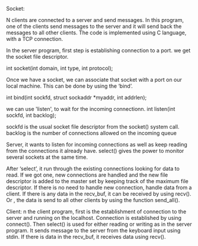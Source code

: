 
Socket:

N clients are connected to a server and send messages. In this program, one of the clients send messages to the server and it will send back the messages to all other clients. The code is implemented using C language, with a TCP connection.

In the server program, first step is establishing connection to a port. we get the socket file descriptor.

int socket(int domain, int type, int protocol);

Once we have a socket, we can associate that socket with a port on our local machine. This can be done by using the ‘bind’.

int bind(int sockfd, struct sockaddr *myaddr, int addrlen);

we can use 'listen', to wait for the incoming connectionn.
int listen(int sockfd, int backlog);

sockfd is the usual socket file descriptor from the socket() system call.
backlog is the number of connections allowed on the incoming queue 

Server, it wants to listen for incoming connections as well as keep reading from the connections it already have. select() gives the power to monitor several sockets at the same time.

After ‘select’, it run through the existing connections looking for data to read. If we got one, new connections are handled and the new file descriptor is added to the master set by keeping track of the maximum file descriptor. If there is no need to handle new connection, handle data from a client. If there is any data in the recv_buf, it can be received by using recv(). Or , the data is send to all other clients by using the function send_all().

Client:
n the client program, first is the establishment of connection to the server and running on the localhost.
Connection is established by using connect().
Then select() is used for either reading or writing as in the server program.
It sends message to the server from the keyboard input using stdin.
If there is data in the recv_buf, it receives data using recv().

